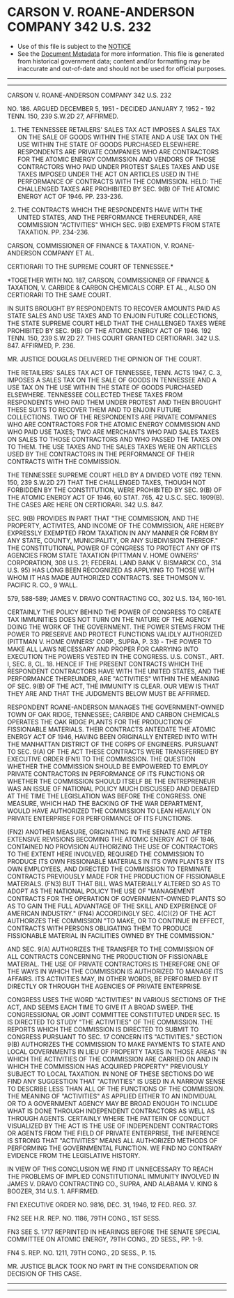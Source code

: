 ---
---

# CARSON V. ROANE-ANDERSON COMPANY 342 U.S. 232

* Use of this file is subject to the [NOTICE](https://github.com/publicdocs/notice/blob/master/NOTICE)
* See the [Document Metadata](../../../) for more information.
  This file is generated from historical government data; content and/or formatting may be inaccurate and out-of-date and should not be used for official purposes.

----------
----------

CARSON V. ROANE-ANDERSON COMPANY 342 U.S. 232

NO. 186.  ARGUED DECEMBER 5, 1951 - DECIDED JANUARY 7, 1952 - 192 TENN. 150, 239 S.W.2D 27, AFFIRMED.

1.  THE TENNESSEE RETAILERS' SALES TAX ACT IMPOSES A SALES TAX ON THE SALE OF GOODS WITHIN THE STATE AND A USE TAX ON THE USE WITHIN THE STATE OF GOODS PURCHASED ELSEWHERE.  RESPONDENTS ARE PRIVATE COMPANIES WHO ARE CONTRACTORS FOR THE ATOMIC ENERGY COMMISSION AND VENDORS OF THOSE CONTRACTORS WHO PAID UNDER PROTEST SALES TAXES AND USE TAXES IMPOSED UNDER THE ACT ON ARTICLES USED IN THE PERFORMANCE OF CONTRACTS WITH THE COMMISSION.  HELD:  THE CHALLENGED TAXES ARE PROHIBITED BY SEC. 9(B) OF THE ATOMIC ENERGY ACT OF 1946.  PP. 233-236.

2.  THE CONTRACTS WHICH THE RESPONDENTS HAVE WITH THE UNITED STATES, AND THE PERFORMANCE THEREUNDER, ARE COMMISSION "ACTIVITIES" WHICH SEC. 9(B) EXEMPTS FROM STATE TAXATION.  PP. 234-236.

CARSON, COMMISSIONER OF FINANCE & TAXATION, V. ROANE-ANDERSON COMPANY ET AL.

CERTIORARI TO THE SUPREME COURT OF TENNESSEE.\*

\*TOGETHER WITH NO. 187, CARSON, COMMISSIONER OF FINANCE & TAXATION, V. CARBIDE & CARBON CHEMICALS CORP. ET AL., ALSO ON CERTIORARI TO THE SAME COURT.

IN SUITS BROUGHT BY RESPONDENTS TO RECOVER AMOUNTS PAID AS STATE SALES AND USE TAXES AND TO ENJOIN FUTURE COLLECTIONS, THE STATE SUPREME COURT HELD THAT THE CHALLENGED TAXES WERE PROHIBITED BY SEC. 9(B) OF THE ATOMIC ENERGY ACT OF 1946.  192 TENN. 150, 239 S.W.2D 27.  THIS COURT GRANTED CERTIORARI.  342 U.S. 847.  AFFIRMED, P. 236.

MR. JUSTICE DOUGLAS DELIVERED THE OPINION OF THE COURT.

THE RETAILERS' SALES TAX ACT OF TENNESSEE, TENN. ACTS 1947, C. 3, IMPOSES A SALES TAX ON THE SALE OF GOODS IN TENNESSEE AND A USE TAX ON THE USE WITHIN THE STATE OF GOODS PURCHASED ELSEWHERE.  TENNESSEE COLLECTED THESE TAXES FROM RESPONDENTS WHO PAID THEM UNDER PROTEST AND THEN BROUGHT THESE SUITS TO RECOVER THEM AND TO ENJOIN FUTURE COLLECTIONS.  TWO OF THE RESPONDENTS ARE PRIVATE COMPANIES WHO ARE CONTRACTORS FOR THE ATOMIC ENERGY COMMISSION AND WHO PAID USE TAXES; TWO ARE MERCHANTS WHO PAID SALES TAXES ON SALES TO THOSE CONTRACTORS AND WHO PASSED THE TAXES ON TO THEM.  THE USE TAXES AND THE SALES TAXES WERE ON ARTICLES USED BY THE CONTRACTORS IN THE PERFORMANCE OF THEIR CONTRACTS WITH THE COMMISSION.

THE TENNESSEE SUPREME COURT HELD BY A DIVIDED VOTE (192 TENN. 150, 239 S.W.2D 27) THAT THE CHALLENGED TAXES, THOUGH NOT FORBIDDEN BY THE CONSTITUTION, WERE PROHIBITED BY SEC. 9(B) OF THE ATOMIC ENERGY ACT OF 1946, 60 STAT. 765, 42 U.S.C. SEC. 1809(B).  THE CASES ARE HERE ON CERTIORARI.  342 U.S. 847.

SEC. 9(B) PROVIDES IN PART THAT "THE COMMISSION, AND THE PROPERTY, ACTIVITES, AND INCOME OF THE COMMISSION, ARE HEREBY EXPRESSLY EXEMPTED FROM TAXATION IN ANY MANNER OR FORM BY ANY STATE, COUNTY, MUNICIPALITY, OR ANY SUBDIVISION THEREOF."  THE CONSTITUTIONAL POWER OF CONGRESS TO PROTECT ANY OF ITS AGENCIES FROM STATE TAXATION (PITTMAN V. HOME OWNERS' CORPORATION, 308 U.S. 21; FEDERAL LAND BANK V. BISMARCK CO., 314 U.S. 95) HAS LONG BEEN RECOGNIZED AS APPLYING TO THOSE WITH WHOM IT HAS MADE AUTHORIZED CONTRACTS.  SEE THOMSON V. PACIFIC R. CO., 9 WALL.

579, 588-589; JAMES V. DRAVO CONTRACTING CO., 302 U.S. 134, 160-161.

CERTAINLY THE POLICY BEHIND THE POWER OF CONGRESS TO CREATE TAX IMMUNITIES DOES NOT TURN ON THE NATURE OF THE AGENCY DOING THE WORK OF THE GOVERNMENT.  THE POWER STEMS FROM THE POWER TO PRESERVE AND PROTECT FUNCTIONS VALIDLY AUTHORIZED (PITTMAN V. HOME OWNERS' CORP., SUPRA, P. 33) - THE POWER TO MAKE ALL LAWS NECESSARY AND PROPER FOR CARRYING INTO EXECUTION THE POWERS VESTED IN THE CONGRESS.  U.S. CONST., ART. I, SEC. 8, CL. 18.  HENCE IF THE PRESENT CONTRACTS WHICH THE RESPONDENT CONTRACTORS HAVE WITH THE UNITED STATES, AND THE PERFORMANCE THEREUNDER, ARE "ACTIVITIES" WITHIN THE MEANING OF SEC. 9(B) OF THE ACT, THE IMMUNITY IS CLEAR.  OUR VIEW IS THAT THEY ARE AND THAT THE JUDGMENTS BELOW MUST BE AFFIRMED.

RESPONDENT ROANE-ANDERSON MANAGES THE GOVERNMENT-OWNED TOWN OF OAK RIDGE, TENNESSEE; CARBIDE AND CARBON CHEMICALS OPERATES THE OAK RIDGE PLANTS FOR THE PRODUCTION OF FISSIONABLE MATERIALS.  THEIR CONTRACTS ANTEDATE THE ATOMIC ENERGY ACT OF 1946, HAVING BEEN ORIGINALLY ENTERED INTO WITH THE MANHATTAN DISTRICT OF THE CORPS OF ENGINEERS.  PURSUANT TO SEC. 9(A) OF THE ACT THESE CONTRACTS WERE TRANSFERRED BY EXECUTIVE ORDER (FN1) TO THE COMMISSION.  THE QUESTION WHETHER THE COMMISSION SHOULD BE EMPOWERED TO EMPLOY PRIVATE CONTRACTORS IN PERFORMANCE OF ITS FUNCTIONS OR WHETHER THE COMMISSION SHOULD ITSELF BE THE ENTREPRENEUR WAS AN ISSUE OF NATIONAL POLICY MUCH DISCUSSED AND DEBATED AT THE TIME THE LEGISLATION WAS BEFORE THE CONGRESS.  ONE MEASURE, WHICH HAD THE BACKING OF THE WAR DEPARTMENT, WOULD HAVE AUTHORIZED THE COMMISSION TO LEAN HEAVILY ON PRIVATE ENTERPRISE FOR PERFORMANCE OF ITS FUNCTIONS.

(FN2)  ANOTHER MEASURE, ORIGINATING IN THE SENATE AND AFTER EXTENSIVE REVISIONS BECOMING THE ATOMIC ENERGY ACT OF 1946, CONTAINED NO PROVISION AUTHORIZING THE USE OF CONTRACTORS TO THE EXTENT HERE INVOLVED, REQUIRED THE COMMISSION TO PRODUCE ITS OWN FISSIONABLE MATERIALS IN ITS OWN PLANTS BY ITS OWN EMPLOYEES, AND DIRECTED THE COMMISSION TO TERMINATE CONTRACTS PREVIOUSLY MADE FOR THE PRODUCTION OF FISSIONABLE MATERIALS.  (FN3)  BUT THAT BILL WAS MATERIALLY ALTERED SO AS TO ADOPT AS THE NATIONAL POLICY THE USE OF "MANAGEMENT CONTRACTS FOR THE OPERATION OF GOVERNMENT-OWNED PLANTS SO AS TO GAIN THE FULL ADVANTAGE OF THE SKILL AND EXPERIENCE OF AMERICAN INDUSTRY."  (FN4) ACCORDINGLY SEC. 4(C)(2) OF THE ACT AUTHORIZES THE COMMISSION "TO MAKE, OR TO CONTINUE IN EFFECT, CONTRACTS WITH PERSONS OBLIGATING THEM TO PRODUCE FISSIONABLE MATERIAL IN FACILITIES OWNED BY THE COMMISSION."

AND SEC. 9(A) AUTHORIZES THE TRANSFER TO THE COMMISSION OF ALL CONTRACTS CONCERNING THE PRODUCTION OF FISSIONABLE MATERIAL.  THE USE OF PRIVATE CONTRACTORS IS THEREFORE ONE OF THE WAYS IN WHICH THE COMMISSION IS AUTHORIZED TO MANAGE ITS AFFAIRS.  ITS ACTIVITIES MAY, IN OTHER WORDS, BE PERFORMED BY IT DIRECTLY OR THROUGH THE AGENCIES OF PRIVATE ENTERPRISE.

CONGRESS USES THE WORD "ACTIVITIES" IN VARIOUS SECTIONS OF THE ACT, AND SEEMS EACH TIME TO GIVE IT A BROAD SWEEP.  THE CONGRESSIONAL OR JOINT COMMITTEE CONSTITUTED UNDER SEC. 15 IS DIRECTED TO STUDY "THE ACTIVITIES" OF THE COMMISSION.  THE REPORTS WHICH THE COMMISSION IS DIRECTED TO SUBMIT TO CONGRESS PURSUANT TO SEC. 17 CONCERN ITS "ACTIVITIES."  SECTION 9(B) AUTHORIZES THE COMMISSION TO MAKE PAYMENTS TO STATE AND LOCAL GOVERNMENTS IN LIEU OF PROPERTY TAXES IN THOSE AREAS "IN WHICH THE ACTIVITIES OF THE COMMISSION ARE CARRIED ON AND IN WHICH THE COMMISSION HAS ACQUIRED PROPERTY" PREVIOUSLY SUBJECT TO LOCAL TAXATION.  IN NONE OF THESE SECTIONS DO WE FIND ANY SUGGESTION THAT "ACTIVITIES" IS USED IN A NARROW SENSE TO DESCRIBE LESS THAN ALL OF THE FUNCTIONS OF THE COMMISSION.   THE MEANING OF "ACTIVITIES" AS APPLIED EITHER TO AN INDIVIDUAL OR TO A GOVERNMENT AGENCY MAY BE BROAD ENOUGH TO INCLUDE WHAT IS DONE THROUGH INDEPENDENT CONTRACTORS AS WELL AS THROUGH AGENTS.  CERTAINLY WHERE THE PATTERN OF CONDUCT VISUALIZED BY THE ACT IS THE USE OF INDEPENDENT CONTRACTORS OR AGENTS FROM THE FIELD OF PRIVATE ENTERPRISE, THE INFERENCE IS STRONG THAT "ACTIVITIES" MEANS ALL AUTHORIZED METHODS OF PERFORMING THE GOVERNMENTAL FUNCTION.  WE FIND NO CONTRARY EVIDENCE FROM THE LEGISLATIVE HISTORY.

IN VIEW OF THIS CONCLUSION WE FIND IT UNNECESSARY TO REACH THE PROBLEMS OF IMPLIED CONSTITUTIONAL IMMUNITY INVOLVED IN JAMES V. DRAVO CONTRACTING CO., SUPRA, AND ALABAMA V. KING & BOOZER, 314 U.S. 1. AFFIRMED.

FN1  EXECUTIVE ORDER NO. 9816, DEC. 31, 1946, 12 FED. REG. 37.

FN2  SEE H.R. REP. NO. 1186, 79TH CONG., 1ST SESS.

FN3  SEE S. 1717 REPRINTED IN HEARINGS BEFORE THE SENATE SPECIAL COMMITTEE ON ATOMIC ENERGY, 79TH CONG., 2D SESS., PP. 1-9.

FN4  S. REP. NO. 1211, 79TH CONG., 2D SESS., P. 15.

MR. JUSTICE BLACK TOOK NO PART IN THE CONSIDERATION OR DECISION OF THIS CASE.


----------
----------

